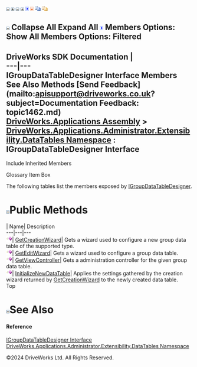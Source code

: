 ![](dotnetimages/collapse.gif) ![](dotnetimages/expand.gif) ![](dotnetimages/collapse.gif) ![](dotnetimages/expand.gif) ![](dotnetimages/drpdown.gif) ![](dotnetimages/drpdown_orange.gif) ![](dotnetimages/copycode.gif) ![](dotnetimages/copycodeHighlight.gif)

![](dotnetimages/collapse.gif) Collapse All Expand All ![](dotnetimages/drpdown.gif) Members Options: Show All  Members Options: Filtered   
---  
DriveWorks SDK Documentation  |   
---|---  
IGroupDataTableDesigner Interface Members   
See Also Methods [Send Feedback](mailto:apisupport@driveworks.co.uk?subject=Documentation Feedback: topic1462.md)  
[DriveWorks.Applications Assembly](topic13.md) > [DriveWorks.Applications.Administrator.Extensibility.DataTables Namespace](topic1432.md) : IGroupDataTableDesigner Interface  
---  
  
Include Inherited Members    


Glossary Item Box

The following tables list the members exposed by [IGroupDataTableDesigner](topic1462.md).

# ![](dotnetimages/collapse.gif)Public Methods

| Name| Description  
---|---|---  
![ Method](dotnetimages/Method.gif)| [GetCreationWizard](topic1467.md)| Gets a wizard used to configure a new group data table of the supported type.   
![ Method](dotnetimages/Method.gif)| [GetEditWizard](topic1468.md)| Gets a wizard used to configure a group data table.   
![ Method](dotnetimages/Method.gif)| [GetViewController](topic1469.md)| Gets a administration controller for the given group data table.   
![ Method](dotnetimages/Method.gif)| [InitializeNewDataTable](topic1470.md)| Applies the settings gathered by the creation wizard returned by [GetCreationWizard](topic1467.md) to the newly created data table.   
Top

# ![](dotnetimages/collapse.gif)See Also

#### Reference

[IGroupDataTableDesigner Interface](topic1462.md)   
[DriveWorks.Applications.Administrator.Extensibility.DataTables Namespace](topic1432.md)

©2024 DriveWorks Ltd. All Rights Reserved.
